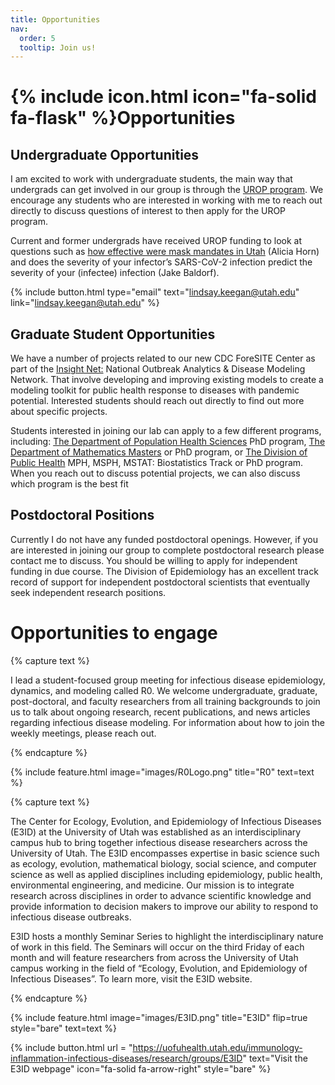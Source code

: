 ```yaml
---
title: Opportunities
nav:
  order: 5
  tooltip: Join us!
---
```


# {% include icon.html icon="fa-solid fa-flask" %}Opportunities


## Undergraduate Opportunities 

I am excited to work with undergraduate students, the main way that undergrads can get involved in our group is through the [UROP program](https://our.utah.edu/research-scholarship-opportunities/urop/). We encourage any students who are interested in working with me to reach out directly to discuss questions of interest to then apply for the UROP program. 

Current and former undergrads have received UROP funding to look at questions such as [how effective were mask mandates in Utah](https://www.medrxiv.org/content/10.1101/2023.11.13.23298464v1) (Alicia Horn) and does the severity of your infector’s SARS-CoV-2 infection predict the severity of your (infectee) infection (Jake Baldorf).  

{% include button.html type="email" text="lindsay.keegan@utah.edu" link="lindsay.keegan@utah.edu" %}


## Graduate Student Opportunities 

We have a number of projects related to our new CDC ForeSITE Center as part of the [Insight Net:](https://www.cdc.gov/forecast-outbreak-analytics/partners/insightnet/index.html?CDC_AA_refVal=https%3A%2F%2Fwww.cdc.gov%2Fforecast-outbreak-analytics%2Fabout%2Foadm-network.html) National Outbreak Analytics & Disease Modeling Network. That involve developing and improving existing models to create a modeling toolkit for public health response to diseases with pandemic potential. Interested students should reach out directly to find out more about specific projects. 

Students interested in joining our lab can apply to a few different programs, including: [The Department of Population Health Sciences](https://medicine.utah.edu/population-health-sciences/phd) PhD program, [The Department of Mathematics Masters](https://www.math.utah.edu/graduate/) or PhD program, or [The Division of Public Health](https://medicine.utah.edu/dfpm/public-health/education/degrees) MPH, MSPH, MSTAT: Biostatistics Track or PhD program. When you reach out to discuss potential projects, we can also discuss which program is the best fit


## Postdoctoral Positions
Currently I do not have any funded postdoctoral openings. However, if you are interested in joining our group to complete postdoctoral research please contact me to discuss. You should be willing to apply for independent funding in due course. The Division of Epidemiology has an excellent track record of support for independent postdoctoral scientists that eventually seek independent research positions.


# Opportunities to engage

{% capture text %}

I lead a student-focused group meeting for infectious disease epidemiology, dynamics, and modeling called R0. We welcome undergraduate, graduate, post-doctoral, and faculty researchers from all training backgrounds to join us to talk about ongoing research, recent publications, and news articles regarding infectious disease modeling. For information about how to join the weekly meetings, please reach out.

{% endcapture %}

{%
  include feature.html
  image="images/R0Logo.png"
  title="R0"
  text=text
%}


{% capture text %}

The Center for Ecology, Evolution, and Epidemiology of Infectious Diseases (E3ID) at the University of Utah was established as an interdisciplinary campus hub to bring together infectious disease researchers across the University of Utah. The E3ID encompasses expertise in basic science such as ecology, evolution, mathematical biology, social science, and computer science as well as applied disciplines including epidemiology, public health, environmental engineering, and medicine. Our mission is to integrate research across disciplines in order to advance scientific knowledge and provide information to decision makers to improve our ability to respond to infectious disease outbreaks.

E3ID hosts a monthly Seminar Series to highlight the interdisciplinary nature of work in this field. The Seminars will occur on the third Friday of each month and will feature researchers from across the University of Utah campus working in the field of “Ecology, Evolution, and Epidemiology of Infectious Diseases”. To learn more, visit the E3ID website. 

{% endcapture %}


{%
  include feature.html
  image="images/E3ID.png"
  title="E3ID"
  flip=true
  style="bare"
  text=text
%}

{%
  include button.html
  url = "https://uofuhealth.utah.edu/immunology-inflammation-infectious-diseases/research/groups/E3ID"
  text="Visit the E3ID webpage"
  icon="fa-solid fa-arrow-right"
  style="bare"
%}
